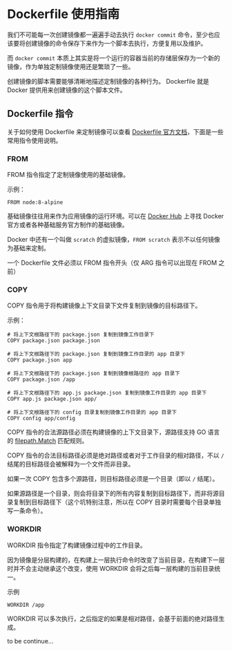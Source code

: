 # Dockerfile 使用指南

我们不可能每一次创建镜像都一遍遍手动去执行 `docker commit` 命令，至少也应该要将创建镜像的命令保存下来作为一个脚本去执行，方便复用以及维护。

而 `docker commit` 本质上其实是将一个运行的容器当前的存储层保存为一个新的镜像，作为单独定制镜像使用还是繁琐了一些。

创建镜像的脚本需要能够清晰地描述定制镜像的各种行为。 Dockerfile 就是 Docker 提供用来创建镜像的这个脚本文件。

## Dockerfile 指令

关于如何使用 Dockerfile 来定制镜像可以查看 [Dockerfile 官方文档](https://docs.docker.com/engine/reference/builder/)，下面是一些常用指令使用说明。

### FROM

FROM 指令指定了定制镜像使用的基础镜像。

示例：

```
FROM node:8-alpine
```

基础镜像往往用来作为应用镜像的运行环境。可以在 [Docker Hub](https://hub.docker.com/) 上寻找 Docker 官方或者各种基础服务官方制作的基础镜像。

Docker 中还有一个叫做 `scratch` 的虚拟镜像，`FROM scratch` 表示不以任何镜像为基础来定制。

一个 Dockerfile 文件必须以 FROM 指令开头（仅 ARG 指令可以出现在 FROM 之前）

### COPY

COPY 指令用于将构建镜像上下文目录下文件复制到镜像的目标路径下。

示例：

```
# 将上下文根路径下的 package.json 复制到镜像工作目录下
COPY package.json package.json

# 将上下文根路径下的 package.json 复制到镜像工作目录的 app 目录下
COPY package.json app

# 将上下文根路径下的 package.json 复制到镜像根路径的 app 目录下
COPY package.json /app

# 将上下文根路径下的 app.js package.json 复制到镜像工作目录的 app 目录下
COPY app.js package.json app/

# 将上下文根路径下的 config 目录复制到镜像工作目录的 app 目录下
COPY config app/config
```

COPY 指令的合法源路径必须在构建镜像的上下文目录下，源路径支持 GO 语言的 [filepath.Match](https://golang.org/pkg/path/filepath/#Match) 匹配规则。

COPY 指令的合法目标路径必须是绝对路径或者对于工作目录的相对路径，不以 `/` 结尾的目标路径会被解释为一个文件而非目录。

如果一次 COPY 包含多个源路径，则目标路径必须是一个目录（即以 `/` 结尾）。

如果源路径是一个目录，则会将目录下的所有内容复制到目标路径下，而非将源目录复制到目标路径下（这个坑特别注意，所以在 COPY 目录时需要每个目录单独写一条命令）。

### WORKDIR

WORKDIR 指令指定了构建镜像过程中的工作目录。

因为镜像是分层构建的，在构建上一层执行命令时改变了当前目录，在构建下一层时并不会主动继承这个改变，使用 WORKDIR 会将之后每一层构建的当前目录统一。

示例

```
WORKDIR /app
```

WORKDIR 可以多次执行，之后指定的如果是相对路径，会基于前面的绝对路径生成。


to be continue...
